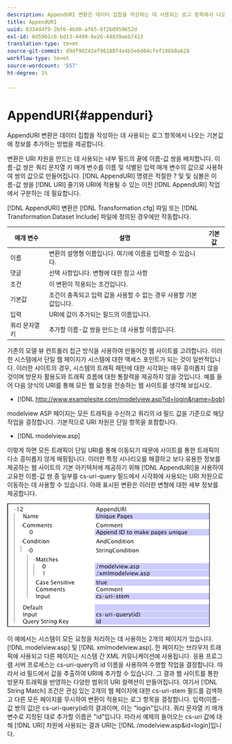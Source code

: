 ```yaml
---
description: AppendURI 변환은 데이터 집합을 작성하는 데 사용되는 로그 항목에서 나오는 기본값에 정보를 추가하는 방법을 제공합니다.
title: AppendURI
uuid: 8334d4f9-2bf6-4bd0-af65-8f2b0959652d
exl-id: 0d5901c0-bd13-4499-8e26-44839aeb7413
translation-type: tm+mt
source-git-commit: d9df90242ef96188f4e4b5e6d04cfef196b0a628
workflow-type: tm+mt
source-wordcount: '557'
ht-degree: 1%

---
```


# AppendURI{#appenduri}

AppendURI 변환은 데이터 집합을 작성하는 데 사용되는 로그 항목에서 나오는 기본값에 정보를 추가하는 방법을 제공합니다.

변환은 URI 차원을 만드는 데 사용되는 내부 필드의 끝에 이름-값 쌍을 배치합니다. 이름-값 쌍은 쿼리 문자열 키 매개 변수를 이름 및 식별된 입력 매개 변수의 값으로 사용하여 쌍의 값으로 만들어집니다. [!DNL AppendURI] 명령은 적절한 ? 및 및 심볼은 이름-값 쌍을 [!DNL URI] 줄기와 URI에 적용될 수 있는 이전 [!DNL AppendURI] 작업에서 구분하는 데 필요합니다.

[!DNL AppendURI] 변환은 [!DNL Transformation.cfg] 파일 또는 [!DNL Transformation Dataset Include] 파일에 정의된 경우에만 작동합니다.

| 매개 변수 | 설명 | 기본값 |
|---|---|---|
| 이름 | 변환의 설명형 이름입니다. 여기에 이름을 입력할 수 있습니다. |  |
| 댓글 | 선택 사항입니다. 변형에 대한 참고 사항 |  |
| 조건 | 이 변환이 적용되는 조건입니다. |  |
| 기본값 | 조건이 충족되고 입력 값을 사용할 수 없는 경우 사용할 기본값입니다. |  |
| 입력 | URI에 값이 추가되는 필드의 이름입니다. |  |
| 쿼리 문자열 키 | 추가할 이름-값 쌍을 만드는 데 사용할 이름입니다. |  |

기존의 모델 뷰 컨트롤러 접근 방식을 사용하여 만들어진 웹 사이트를 고려합니다. 이러한 시스템에서 단일 웹 페이지가 시스템에 대한 액세스 포인트가 되는 것이 일반적입니다. 이러한 사이트의 경우, 시스템의 트래픽 패턴에 대한 시각화는 매우 흥미롭지 않을 것이며 방문자 활용도와 트래픽 흐름에 대한 통찰력을 제공하지 않을 것입니다. 예를 들어 다음 양식의 URI를 통해 모든 웹 요청을 전송하는 웹 사이트를 생각해 보십시오.

* [!DNL http://www.examplesite.com/modelview.asp?id=login&name=bob]

modelview ASP 페이지는 모든 트래픽을 수신하고 쿼리의 id 필드 값을 기준으로 해당 작업을 결정합니다. 기본적으로 URI 차원은 단일 항목을 포함합니다.

* [!DNL modelview.asp]

이렇게 하면 모든 트래픽이 단일 URI를 통해 이동되기 때문에 사이트를 통한 트래픽이 다소 흥미롭지 않게 매핑됩니다. 이러한 특정 시나리오를 해결하고 보다 유용한 정보를 제공하는 웹 사이트의 기본 아키텍처에 제공하기 위해 [!DNL AppendURI]을 사용하여 고유한 이름-값 쌍 중 일부를 cs-uri-query 필드에서 시각화에 사용되는 URI 차원으로 이동하는 데 사용할 수 있습니다. 아래 표시된 변환은 이러한 변형에 대한 세부 정보를 제공합니다.

![](assets/cfg_TransformationType_AppendURI.png)

이 예에서는 시스템이 모든 요청을 처리하는 데 사용하는 2개의 페이지가 있습니다.[!DNL modelview.asp] 및 [!DNL xmlmodelview.asp]. 한 페이지는 브라우저 트래픽에 사용되고 다른 페이지는 시스템 간 XML 커뮤니케이션에 사용됩니다. 응용 프로그램 서버 프로세스는 cs-uri-query의 id 이름을 사용하여 수행할 작업을 결정합니다. 따라서 id 필드에서 값을 추출하여 URI에 추가할 수 있습니다. 그 결과 웹 사이트를 통한 방문자 트래픽을 반영하는 다양한 범위의 URI 컬렉션이 만들어집니다. 여기서 [!DNL String Match] 조건은 관심 있는 2개의 웹 페이지에 대한 cs-uri-stem 필드를 검색하고 다른 모든 페이지를 무시하여 변환이 적용되는 로그 항목을 결정합니다. 입력(이름-값 쌍의 값)은 cs-uri-query(id)의 결과이며, 이는 &quot;login&quot;입니다. 쿼리 문자열 키 매개 변수로 지정된 대로 추가할 이름은 &quot;id&quot;입니다. 따라서 예제의 들어오는 cs-uri 값에 대해 [!DNL URI] 차원에 사용되는 결과 URI는 [!DNL /modelview.asp&id=login]입니다.
